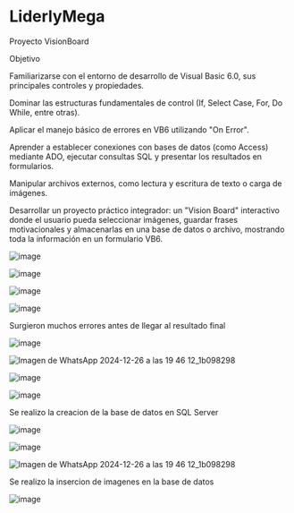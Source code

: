# LiderlyMega
Proyecto VisionBoard

Objetivo

Familiarizarse con el entorno de desarrollo de Visual Basic 6.0, sus principales controles y propiedades.

Dominar las estructuras fundamentales de control (If, Select Case, For, Do While, entre otras).

Aplicar el manejo básico de errores en VB6 utilizando "On Error".

Aprender a establecer conexiones con bases de datos (como Access) mediante ADO, ejecutar consultas SQL y presentar los resultados en formularios.

Manipular archivos externos, como lectura y escritura de texto o carga de imágenes.

Desarrollar un proyecto práctico integrador: un "Vision Board" interactivo donde el usuario pueda seleccionar imágenes, guardar frases motivacionales y almacenarlas en una base de datos o archivo, mostrando toda la información en un formulario VB6.

![image](https://github.com/user-attachments/assets/1a91792b-3993-4a49-94ad-e05b257cdfcc)

![image](https://github.com/user-attachments/assets/9b2b5068-12de-4a47-b45d-bb4789c2b6bf)

![image](https://github.com/user-attachments/assets/e916d851-bdcd-4485-ae33-6788e63bfdc3)

![image](https://github.com/user-attachments/assets/91c92b5d-33e4-4893-9217-05b2f0147b87)


Surgieron muchos errores antes de llegar al resultado final 

![image](https://github.com/user-attachments/assets/db97a713-e7b1-41f7-a841-4037d97e7dc9)

![Imagen de WhatsApp 2024-12-26 a las 19 46 12_1b098298](https://github.com/user-attachments/assets/54230ad6-a4e2-4e59-8bb8-29da72a48bd6)

![image](https://github.com/user-attachments/assets/bd437963-5638-454d-8e48-0e42462bcb59)

![image](https://github.com/user-attachments/assets/acd14397-d1f9-47f3-9ab2-de1cdb1e038f)



Se realizo la creacion de la base de datos en SQL Server

![image](https://github.com/user-attachments/assets/c752c0ec-4885-49dd-97c9-a72fab9ad6f6)

![image](https://github.com/user-attachments/assets/36577a24-e992-4a0e-9fdb-64b195545e1a)

![Imagen de WhatsApp 2024-12-26 a las 19 46 12_1b098298](https://github.com/user-attachments/assets/719d0100-4142-4bbe-9dff-01f9559764fa)

Se realizo la insercion de imagenes en la base de datos

![image](https://github.com/user-attachments/assets/9bc0d918-0305-429e-9fde-895ec2f2324a)

